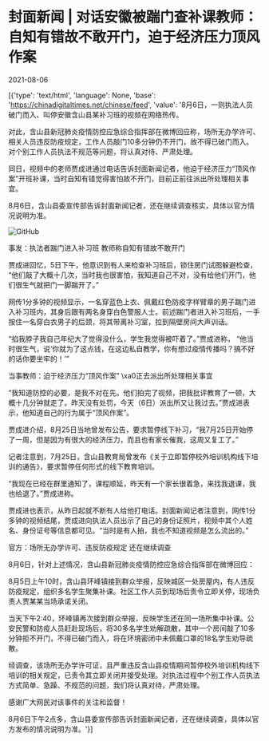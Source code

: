 # 封面新闻 | 对话安徽被踹门查补课教师：自知有错故不敢开门，迫于经济压力顶风作案

2021-08-06

[{'type': 'text/html', 'language': None, 'base': 'https://chinadigitaltimes.net/chinese/feed', 'value': '8月6日，一则执法人员破门而入、叫停安徽含山县某补习班的视频在网络热传。

对此，含山县新冠肺炎疫情防控应急综合指挥部在微博回应称，场所无办学许可、相关人员违反防疫规定，工作人员敲门10多分钟仍不开门，故不得已破门而入。对个别工作人员执法不规范等问题，将认真对待、严肃处理。

同日，视频中的老师贾成进通过电话告诉封面新闻记者，他迫于经济压力“顶风作案”开班补课，当时自知有错觉得害怕故不开门，目前正前往派出所处理相关事宜。

8月6日，含山县委宣传部告诉封面新闻记者，还在继续调查核实，具体以官方情况说明为准。

![GitHub](https://chinadigitaltimes.net/chinese/files/2021/08/123-1024x493.jpeg)

事发：执法者踹门进入补习班 教师称自知有错故不敢开门

贾成进回忆，5日下午，他意识到有人来检查补习班后，锁住房门试图躲避检查， “他们敲了大概十几次，当时我也很害怕，我知道自己不对，没有给他们开门，他们很生气就把门一脚踹开了。”

网传1分多钟的视频显示，一名穿蓝色上衣、佩戴红色防疫字样臂章的男子踹门进入补习班内，其身后跟有两名身穿白色警服人士。前述踹门者进入补习班后，一手按住一名穿白衣男子的后颈，将其带离补习室，拉到隔壁房间大声训话。

“掐我脖子我自己年纪大了觉得没什么，学生我觉得被吓着了。”贾成进称， “他当时很生气，说‘你就为了这点钱，在这边私自教学，你有想过疫情传播吗？搞不好的话你要坐牢的！’”

当事教师：迫于经济压力“顶风作案” \xa0正去派出所处理相关事宜

“我知道防控的必要，是我不对在先。他们拍完了视频，把我批评教育了一顿，大概十几分钟就走了。昨天没有处罚，今天（6日）派出所又让我过去。”贾成进表示，他知道自己的行为属于“顶风作案”。

贾成进介绍，8月25日当地曾发布公告，要求暂停线下补习，“我7月25日开始停了一周，但是因为有很大的经济压力，而且也有家长催我，这周又复工了。”

记者注意到，7月25日，含山县教育局曾发布《关于立即暂停校外培训机构线下培训的通告》，要求暂停任何形式的线下教育培训。

“我现在已经在群里通知了，课程顺延，昨天有一个家长很着急，来找我退课，我也给退了。”贾成进称。

贾成进也表示，从昨日起就不断有人给他打电话。封面新闻记者注意到，网传1分多钟的视频结尾，贾成进向执法人员出示了自己的身份证照片，视频中其个人姓名、身份证号等信息都可见。“当时是有人拍，我也不知道视频是怎么流出的。”

官方：场所无办学许可、违反防疫规定 还在继续调查

8月6日，针对上述情况，含山县新冠肺炎疫情防控应急综合指挥部在微博回应：



8月5日上午10时，含山县环峰镇接到群众举报，反映城区一处房屋内，有人违反防疫规定，组织多名学生聚集补课。社区工作人员到现场后责令立即关停，现场负责人贾某某当场承诺关闭。

当天下午2:40，环峰镇再次接到群众举报，反映学生还在同一场所集中补课。公安民警和防疫人员赶赴现场后，将30多名学生劝解疏散，其中一个房间敲了10多分钟拒不开门，不得已破门而入，将在环境密闭中未佩戴口罩的18名学生劝导疏散。

经调查，该场所无办学许可证，且严重违反含山县疫情期间暂停校外培训机构线下培训的相关规定，已责令其立即关闭并接受处理。对执法过程中个别工作人员执法方式简单、急躁、不规范的问题，我们将认真对待，严肃处理。

感谢广大网民对该事件的关注和监督！



8月6日下午2点多，含山县委宣传部告诉封面新闻记者，还在继续调查，具体以官方发布的情况说明为准。'}]